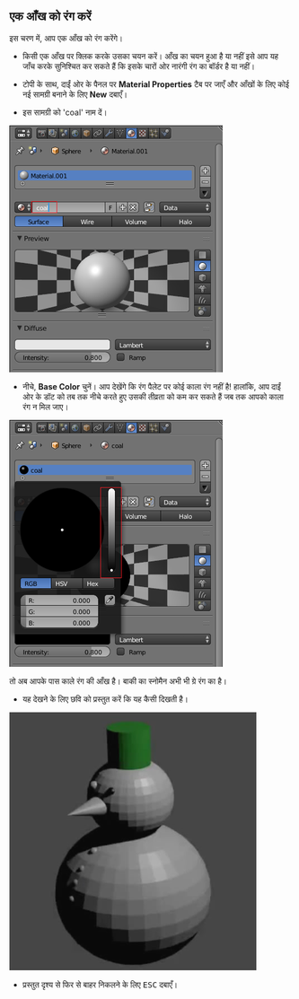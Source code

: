 ## एक आँख को रंग करें

इस चरण में, आप एक आँख को रंग करेंगे।

+ किसी एक आँख पर क्लिक करके उसका चयन करें। आँख का चयन हुआ है या नहीं इसे आप यह जाँच करके सुनिश्चित कर सकते हैं कि इसके चारों ओर नारंगी रंग का बॉर्डर है या नहीं।

+ टोपी के साथ, दाईं ओर के पैनल पर **Material Properties** टैब पर जाएँ और आँखों के लिए कोई नई सामग्री बनाने के लिए **New** दबाएँ।

+ इस सामग्री को 'coal' नाम दें।

![नई सामग्री बनाएँ](images/blender-material-sphere-name.png)

+ नीचे, **Base Color** चुनें। आप देखेंगे कि रंग पैलेट पर कोई काला रंग नहीं है! हालांकि, आप दाईं ओर के डॉट को तब तक नीचे करते हुए उसकी तीव्रता को कम कर सकते हैं जब तक आपको काला रंग न मिल जाए।

![नई सामग्री बनाएँ](images/blender-material-sphere-colour.png)

तो अब आपके पास काले रंग की आँख है। बाकी का स्नोमैन अभी भी ग्रे रंग का है।

+ यह देखने के लिए छवि को प्रस्तुत करें कि यह कैसी दिखती है।

![नई सामग्री बनाएँ](images/blender-snowman-black-eye.png)

+ प्रस्तुत दृश्य से फिर से बाहर निकलने के लिए <kbd>ESC</kbd> दबाएँ।